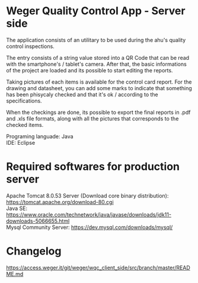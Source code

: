 # Weger Quality Control App - Server side

The application consists of an utilitary to be used during the ahu's quality control inspections.  

The entry consists of a string value stored into a QR Code that can be read with the smartphone's / tablet's camera. After that, the basic informations of the project are loaded and its possible to start editing the reports.  

Taking pictures of each items is available for the control card report. For the drawing and datasheet, you can add some marks to indicate that something has been phisycaly checked and that it's ok / according to the specifications.  

When the checkings are done, its possible to export the final reports in .pdf and .xls file formats, along with all the pictures that corresponds to the checked items.  

Programing languade: Java  
IDE: Eclipse  

# Required softwares for production server
Apache Tomcat 8.0.53 Server (Download core binary distribution): https://tomcat.apache.org/download-80.cgi  
Java SE: https://www.oracle.com/technetwork/java/javase/downloads/jdk11-downloads-5066655.html  
Mysql Community Server: https://dev.mysql.com/downloads/mysql/  

# Changelog

https://access.weger.it/git/weger/wqc_client_side/src/branch/master/README.md